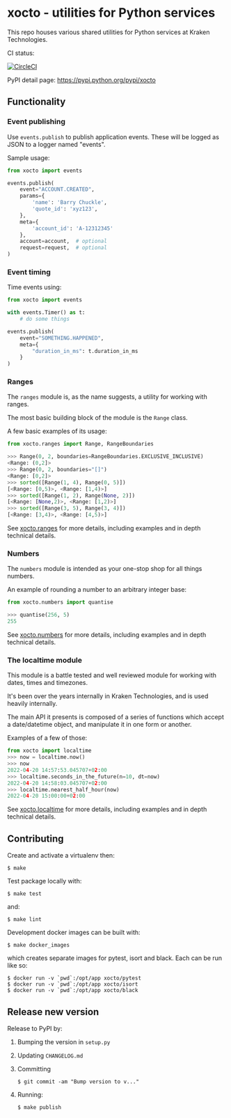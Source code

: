 # xocto - utilities for Python services

This repo houses various shared utilities for Python services at Kraken
Technologies.

CI status:

[![CircleCI](https://circleci.com/gh/octoenergy/xocto/tree/master.svg?style=svg)](https://circleci.com/gh/octoenergy/xocto/tree/master)

PyPI detail page: https://pypi.python.org/pypi/xocto

## Functionality

### Event publishing

Use `events.publish` to publish application events. These will be logged as JSON
to a logger named "events".

Sample usage:

```python
from xocto import events

events.publish(
    event="ACCOUNT.CREATED",
    params={
        'name': 'Barry Chuckle',
        'quote_id': 'xyz123',
    },
    meta={
        'account_id': 'A-12312345'
    },
    account=account,  # optional
    request=request,  # optional
)
```

### Event timing

Time events using:

```python
from xocto import events

with events.Timer() as t:
    # do some things

events.publish(
    event="SOMETHING.HAPPENED",
    meta={
        "duration_in_ms": t.duration_in_ms
    }
)
```

### Ranges

The `ranges` module is, as the name suggests, a utility for working with ranges.

The most basic building block of the module is the `Range` class.

A few basic examples of its usage:

```python
from xocto.ranges import Range, RangeBoundaries

>>> Range(0, 2, boundaries=RangeBoundaries.EXCLUSIVE_INCLUSIVE)
<Range: (0,2]>
>>> Range(0, 2, boundaries="[]")
<Range: [0,2]>
>>> sorted([Range(1, 4), Range(0, 5)])
[<Range: [0,5)>, <Range: [1,4)>]
>>> sorted([Range(1, 2), Range(None, 2)])
[<Range: [None,2)>, <Range: [1,2)>]
>>> sorted([Range(3, 5), Range(3, 4)])
[<Range: [3,4)>, <Range: [4,5)>]
```

See [xocto.ranges](xocto/ranges.py) for more details, including examples and in depth technical details.

### Numbers

The `numbers` module is intended as your one-stop shop for all things numbers.

An example of rounding a number to an arbitrary integer base:

```python
from xocto.numbers import quantise

>>> quantise(256, 5)
255
```

See [xocto.numbers](xocto/numbers.py) for more details, including examples and in depth technical details.

### The localtime module

This module is a battle tested and well reviewed module for working with dates, times and timezones.

It's been over the years internally in Kraken Technologies, and is used heavily internally.

The main API it presents is composed of a series of functions which accept a date/datetime object, and manipulate it in one form or another.

Examples of a few of those:

```python
from xocto import localtime
>>> now = localtime.now()
>>> now
2022-04-20 14:57:53.045707+02:00
>>> localtime.seconds_in_the_future(n=10, dt=now)
2022-04-20 14:58:03.045707+02:00
>>> localtime.nearest_half_hour(now)
2022-04-20 15:00:00+02:00
```

See [xocto.localtime](xocto/localtime.py) for more details, including examples and in depth technical details.

## Contributing

Create and activate a virtualenv then:

    $ make

Test package locally with:

    $ make test

and:

    $ make lint

Development docker images can be built with:

    $ make docker_images

which creates separate images for pytest, isort and black. Each can be run like so:

    $ docker run -v `pwd`:/opt/app xocto/pytest
    $ docker run -v `pwd`:/opt/app xocto/isort
    $ docker run -v `pwd`:/opt/app xocto/black

## Release new version

Release to PyPI by:

1.  Bumping the version in `setup.py`

2.  Updating `CHANGELOG.md`

3.  Committing

        $ git commit -am "Bump version to v..."

4.  Running:

        $ make publish
